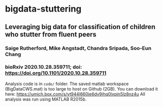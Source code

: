 # bigdata-stuttering


## Leveraging big data for classification of children who stutter from fluent peers
### Saige Rutherford, Mike Angstadt, Chandra Sripada, Soo-Eun Chang
### bioRxiv 2020.10.28.359711; doi: https://doi.org/10.1101/2020.10.28.359711

Analysis code is in `code/` folder. The saved matlab workspace (BigDataCWS.mat) is too large to host on Github (2GB). You can download it here: https://umich.box.com/s/vt944l660je6dv9jhq0lxpin5lz8nz4u 
All analysis was run using MATLAB R2015b. 

